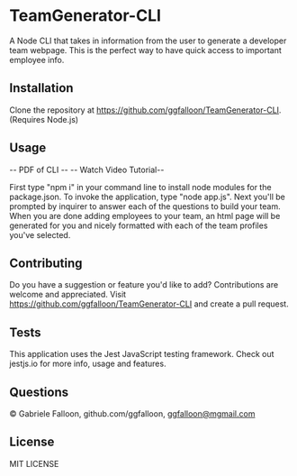 # TeamGenerator-CLI

A Node CLI that takes in information from the user to generate a developer team webpage. This is the perfect way to have quick access to important employee info.

## Installation

Clone the repository at https://github.com/ggfalloon/TeamGenerator-CLI. (Requires Node.js)

## Usage

-- PDF of CLI --
-- Watch Video Tutorial--

First type "npm i" in your command line to install node modules for the package.json. To invoke the application, type "node app.js". Next you'll be prompted by inquirer to answer each of the questions to build your team. When you are done adding employees to your team, an html page will be generated for you and nicely formatted with each of the team profiles you've selected.

## Contributing

Do you have a suggestion or feature you'd like to add? Contributions are welcome and appreciated. 
Visit https://github.com/ggfalloon/TeamGenerator-CLI and create a pull request.

## Tests

This application uses the Jest JavaScript testing framework. Check out jestjs.io for more info, usage and features.

## Questions

&copy; Gabriele Falloon, github.com/ggfalloon, ggfalloon@mgmail.com

## License

MIT LICENSE

